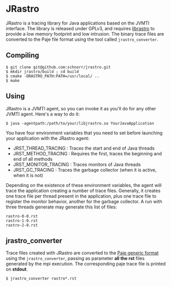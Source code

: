JRastro
=======

JRastro is a tracing library for Java applications based on the JVMTI
interface. The library is released under GPLv3, and requires
[librastro](https://github.com/schnorr/akypuera/tree/master/librastro)
to provide a low memory footprint and low intrusion. The binary trace
files are converted to the Paje file format using the tool called
`jrastro_converter`.

Compiling
---------

    $ git clone git@github.com:schnorr/jrastro.git
    $ mkdir jrastro/build ; cd build
    $ cmake -DRASTRO_PATH:PATH=/usr/local/ ..
    $ make


Using
-----

JRastro is a JVMTI agent, so you can invoke it as you'll do for any
other JVMTI agent. Here's a way to do it:

    $ java -agentpath:/path/to/your/libjrastro.so YourJavaApplication

You have four environment variables that you need to set before
launching your application with the JRastro agent:

* JRST_THREAD_TRACING : Traces the start and end of Java threads
* JRST_METHOD_TRACING : Requires the first, traces the beginning and end of all methods
* JRST_MONITOR_TRACING : Traces monitors of Java threads
* JRST_GC_TRACING : Traces the garbage collector (when it is active, when it is not)

Depending on the existence of these environment variables, the agent
will trace the application creating a number of trace
files. Generally, it creates one trace file per thread present in the
application, plus one trace file to register the monitor behavior,
another for the garbage collector. A run with three threads generate
may generate this list of files:

    rastro-0-0.rst
    rastro-1-0.rst
    rastro-2-0.rst

jrastro_converter
-----------------

Trace files created with JRastro are converted to the [Paje generic
format](http://paje.sf.net) using the `jrastro_converter`, passing as
parameter __all the rst__ files generated by the mpi execution.  The
corresponding paje trace file is printed on __stdout__.

    $ jrastro_converter rastro*.rst
